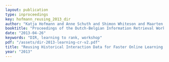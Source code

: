 ```yaml
---
layout: publication
type: inproceedings
key: hofmann_reusing_2013_dir
author: "Katja Hofmann and Anne Schuth and Shimon Whiteson and Maarten de Rijke"
booktitle: "Proceedings of the Dutch-Belgian Information Retrieval Workshop"
date: "2013-04-26"
keywords: "DIR, learning to rank, workshop"
pdf: "/assets/dir-2013-learning-cr-v2.pdf"
title: "Reusing Historical Interaction Data for Faster Online Learning to Rank for IR (Abstract)"
year: "2013"
---
```

